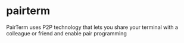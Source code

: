 # pairterm

PairTerm uses P2P technology that lets you share your terminal with a colleague or friend and enable pair programming
